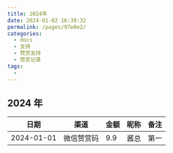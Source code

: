 ```yaml
---
title: 2024年
date: 2024-01-02 16:39:32
permalink: /pages/97e0e2/
categories:
  - docs
  - 支持
  - 赞赏支持
  - 赞赏记录
tags:
  - 
---
```


## 2024 年


| 日期         | 渠道    | 金额  | 昵称 | 备注 |
|------------|-------|-----|----|----|
| 2024-01-01 | 微信赞赏码 | 9.9 | 酱总 | 第一 |